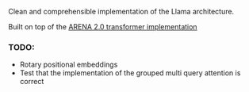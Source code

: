 Clean and comprehensible implementation of the Llama architecture.

Built on top of the [ARENA 2.0 transformer implementation](https://github.com/callummcdougall/ARENA_2.0/tree/main/chapter1_transformers/exercises/part1_transformer_from_scratch)
### TODO:
- Rotary positional embeddings
- Test that the implementation of the grouped multi query attention is correct